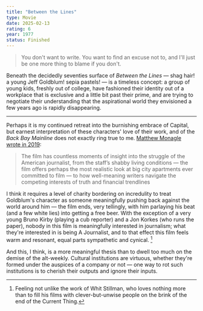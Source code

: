 ```yaml
---
title: "Between the Lines"
type: Movie
date: 2025-02-13
rating: 6
year: 1977
status: Finished
---
```


> You don't want to write. You want to find an excuse not to, and I'll just be one more thing to blame if you don't.

Beneath the decidedly seventies surface of _Between the Lines_ — shag hair! a young Jeff Goldblum! sepia pastels! — is a timeless concept: a group of young kids, freshly out of college, have fashioned their identity out of a workplace that is exclusive and a little bit past their prime, and are trying to negotiate their understanding that the aspirational world they envisioned a few years ago is rapidly disappearing.

---

Perhaps it is my continued retreat into the burnishing embrace of Capital, but earnest interpretation of these characters' love of their work, and of the _Back Bay Mainline_ does not exactly ring true to me. [Matthew Monagle wrote in 2019](https://filmschoolrejects.com/between-the-lines-film/):

> The film has countless moments of insight into the struggle of the American journalist, from the staff’s shabby living conditions — the film offers perhaps the most realistic look at big city apartments ever committed to film — to how well-meaning writers navigate the competing interests of truth and financial trendlines

I think it requires a level of charity bordering on incredulity to treat Goldblum's character as someone meaningfully pushing back against the world around him — the film ends, very tellingly, with him parlaying his beat (and a few white lies) into getting a free beer. With the exception of a very young Bruno Kirby (playing a cub reporter) and a Jon Korkes (who runs the paper), nobody in this film is meaningfully interested in journalism; what they're interested in is being A Journalist, and to that effect this film feels warm and resonant, equal parts sympathetic and cynical. [^1]

And this, I think, is a more meaningful thesis than to dwell too much on the demise of the alt-weekly. Cultural institutions are virtuous, whether they're formed under the auspices of a company or not — one way to rot such institutions is to cherish their outputs and ignore their inputs.

[^1]: Feeling not unlike the work of Whit Stillman, who loves nothing more than to fill his films with clever-but-unwise people on the brink of the end of the Current Thing.
